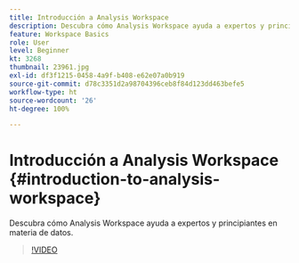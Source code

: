 ```yaml
---
title: Introducción a Analysis Workspace
description: Descubra cómo Analysis Workspace ayuda a expertos y principiantes en materia de datos
feature: Workspace Basics
role: User
level: Beginner
kt: 3268
thumbnail: 23961.jpg
exl-id: df3f1215-0458-4a9f-b408-e62e07a0b919
source-git-commit: d78c3351d2a98704396ceb8f84d123dd463befe5
workflow-type: ht
source-wordcount: '26'
ht-degree: 100%

---
```


# Introducción a Analysis Workspace {#introduction-to-analysis-workspace}

Descubra cómo Analysis Workspace ayuda a expertos y principiantes en materia de datos.

>[!VIDEO](https://video.tv.adobe.com/v/28165/?quality=12)

